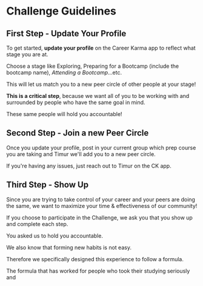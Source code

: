 # Challenge Guidelines

## First Step - Update Your Profile

To get started, **update your profile** on the Career Karma app to reflect what stage you are at. 

Choose a stage like Exploring, Preparing for a Bootcamp \(include the bootcamp name\), _Attending a Bootcamp_...etc. 

This will let us match you to a new peer circle of other people at your stage!

**This is a critical step**, because we want all of you to be working with and surrounded by people who have the same goal in mind. 

These same people will hold you accountable!

## Second Step - Join a new Peer Circle

Once you update your profile, post in your current group which prep course you are taking and Timur we'll add you to a new peer circle. 

If you're having any issues, just reach out to Timur on the CK app. 

## Third Step - Show Up

Since you are trying to take control of your career and your peers are doing the same, we want to maximize your time & effectiveness of our community!

If you choose to participate in the Challenge, we ask you that you show up and complete each step. 

You asked us to hold you accountable. 

We also know that forming new habits is not easy. 

Therefore we specifically designed this experience to follow a formula. 

The formula that has worked for people who took their studying seriously and 

